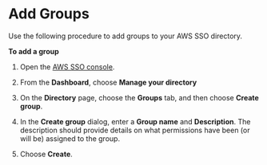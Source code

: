 # Add Groups<a name="addgroups"></a>

Use the following procedure to add groups to your AWS SSO directory\.

**To add a group**

1. Open the [AWS SSO console](https://console.aws.amazon.com/singlesignon)\.

1. From the **Dashboard**, choose **Manage your directory**

1. On the **Directory** page, choose the **Groups** tab, and then choose **Create group**\. 

1. In the **Create group** dialog, enter a **Group name** and **Description**\. The description should provide details on what permissions have been \(or will be\) assigned to the group\.

1. Choose **Create**\.